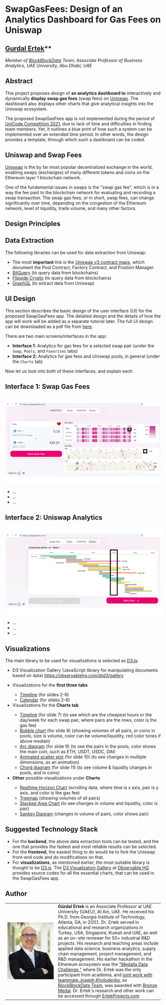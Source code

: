 # SwapGasFees: Design of an Analytics Dashboard for Gas Fees on Uniswap 

<hline>
</hline>

## [Gurdal Ertek](https://ertekprojects.com)**

_Member of [BlockBlockData](https://blockblockdata.com) Team; Associate Professor of Business Analytics, UAE University, Abu Dhabi, UAE_

<hline>
</hline>

## Abstract
  
This project proposes design of **an analytics dashboard to** interactively and dynamically **display swap gas fees** (swap fees) on [Uniswap](https://uniswap.org). The dashboard also displays other charts that give analytical insights into the Uniswap ecosystem. 

The proposed SwapGasFees app is not implemented during the period of [UniCode Competition 2021](https://unicode.ethglobal.com/), due to lack of time and difficulties in finding team members. Yet, it outlines a blue print of how such a system can be implemented over an extended time period. In other words, the design provides a template, through which such a dashboard can be coded.

## Uniswap and Swap Fees

[Uniswap](https://uniswap.org) is the by far most popular decentralized exchange in the world, enabling swaps (exchanges) of many different tokens and coins on the Ethereum layer 1 blockchain network.

One of the fundamental issues in swaps is the "swap gas fee", which is in a way the fee paid to the blockchain network for evaluating and recording a swap transaction. The swap gas fees, or in short, swap fees, can change significantly over time, depending on the congestion of the Ethereum network, level of liquidity, trade volume, and many other factors. 

## Design Principles


## Data Extraction

The following libraries can be used for data extraction from Uniswap:

- The most **important** link is the [Uniswap v3 contract maps](https://j1mmy.fi), which document the Pool Contract, Factory Contract, and Position Manager.
- [BitQuery](https://graphql.bitquery.io/ide) (to query data from blockchains)
- [Flipside Crypto](https://app.flipsidecrypto.com) (to query data from blockchains)
- [GraphQL](https://medium.com/coinmonks/get-uniswap-data-using-the-graph-79d0c6f7b9f2) (to extract data from Uniswap)

## UI Design 

This section describes the basic design of the user interface (UI) for the proposed SwapGasFees app. The detailed design and the details of how the app will work will be added as a separate tutorial later. The full UI design can be downloaded as a pdf file from [here](./figures/SwapGasFees_Design.pdf).

There are two main screens/interfaces in the app:

- **Interface 1:** Analytics for gas fees for a selected swap pair  (under the `Swap`, `Pools`, and `Favorites` tabs) 
- **Interface 2:** Analytics for gas fees and Uniswap pools, in general (under the `Charts` tab)

Now let us look into both of these interfaces, and explain each.


## **Interface 1:** Swap Gas Fees
![](./figures/SwapGasFees_Design_03.png)
<ul>
  <li>...</li>
  <li>...</li>
  <li>...</li>
</ul> 

## **Interface 2:** Uniswap Analytics
![](./figures/SwapGasFees_Design_07.png)
<ul>
  <li>...</li>
  <li>...</li>
  <li>...</li>
</ul> 

## Visualizations

The main library to be used for visualizations is selected as [D3.js](https://d3js.org):
- D3 Visualization Gallery (JavaScript library for manipulating documents based on data)
https://observablehq.com/@d3/gallery

<ul>
  <li>Visualizations for the <b>first three tabs</b></li>
      <ul>
        <li><a href="https://observablehq.com/@mbostock/the-impact-of-vaccines" target="_blank">Timeline</a> (for slides 2-6)</li>
        <li><a href="https://observablehq.com/@d3/calendars" target="_blank">Calendar</a> (for slides 2-6)</li>
      </ul> 
  <li>Visualizations for the <b>Charts tab</b></li>
      <ul>
        <li><a href="https://observablehq.com/@tezzutezzu/world-history-timeline" target="_blank">Timeline</a> (for slide 7) (to see which are the cheapest hours or the day/week for each swap pair, where pairs are the rows, color is the gas fee)</li>
        <li><a href="https://observablehq.com/@d3/bubble-chart" target="_blank">Bubble chart</a> (for slide 8) (showing volumes of all pairs, or coins in pools, size is volume, color can be volume/liquidity, red color tones if above median)</li>
        <li><a href="https://observablehq.com/@d3/arc-diagram" target="_blank">Arc diagram</a> (for slide 9) (to see the pairs in the pools, color shows the main coin, such as ETH, USDT, USDC, DAI)</li>
        <li><a href="https://observablehq.com/@mbostock/the-wealth-health-of-nations" target="_blank">Animated scatter plot</a> (for slide 10) (to see changes in multiple dimensions, as an animation)</li>
        <li><a href="https://observablehq.com/@d3/chord-diagram" target="_blank">Chord diagram</a> (for slide 11) (to see volume & liquidity changes in pools, and in coins)</li>
      </ul> 
  <li><b>Other</b> possible visualizations under <b>Charts</b></li>
      <ul>
        <li><a href="https://observablehq.com/@d3/realtime-horizon-chart" target="_blank">Realtime Horizon Chart</a> (scrolling data, where time is x axis, pair is y axis, and color is the gas fee)</li>
        <li><a href="https://observablehq.com/@d3/treemap" target="_blank">Treemap</a> (showing volumes of all pairs)</li>
        <li><a href="https://observablehq.com/@d3/streamgraph" target="_blank">Stacked Area Chart</a> (to see changes in volume and liquidity, color is pair)</li>
        <li><a href="https://observablehq.com/@d3/sankey" target="_blank">Sankey Diagram</a> (changes in volume of pairs, color shows pair)</li>
  </ul> 
</ul> 


## Suggested Technology Stack

- For the **backend**, the above data extraction tools can be tested, and the one that provides the fastest and most reliable results can be selected.
- For the **frontend**, the easiest thing to do would be to fork the Uniswap front-end code and do modifications on that. 
- For **visualizations**, as mentioned earlier, the most suitable library is thought to be [D3.js](https://d3js.org/). The [D3 Visualization Gallery](https://observablehq.com/@d3/gallery) at [Observable HQ](https://observablehq.com/@d3/) provides source codes for all the essential charts, that can be used in the SwapGasFees app.


## Author

<table>
  <tr>
    <td width=150px><a href="https://www.linkedin.com/in/gurdalertek/" target="_blank"><img src="figures/gurdal-ertek.png" alt="Gurdal Ertek"></a></td>
    <td><b>Gürdal Ertek</b> is an Associate Professor at UAE University (UAEU), Al Ain, UAE. He received his Ph.D. from Georgia Institute of Technology, Atlanta, GA, in 2001. Dr. Ertek served in educational and research organizations in Turkey, USA, Singapore, Kuwait and UAE, as well as an on-site reviewer for 50+ industrial R&D projects. His research and teaching areas include applied data science, business analytics, supply chain management, project management, and R&D management. His earlier hackathon in the Ethereum ecosystem was the <a href="**http://ertekprojects.com**" target="_blank">"Medalla Data Challenge,"</a> where Dr. Ertek was the only participant from academia, and <a href="https://blockblockdata.github.io/medalla-data-challenge/" target="_blank">joint work with teammate Joseph Kholodenko</a>, as <a href="https://blockblockdata.com" target="_blank">BlockBlockData Team</a>, was awarded with <a href="https://blog.ethereum.org/2020/11/17/medalla-data-challenge-results/" target="_blank">Bronze Medal</a>. Dr. Ertek's research and other work can be accessed through <a href="http://ertekprojects.com" target="_blank">ErtekProjects.com</a>  </td>
  </tr>
</table>

